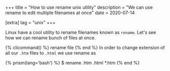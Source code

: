 +++
title = "How to use rename unix utility"
description = "We can use rename to edit multiple filenames at once"
date = 2020-07-14

[extra]
tag = "unix"
+++

Linux have a cool utility to rename filenames known as `rename`. Let's see how
we can rename bunch of files at once.


{% clicommand() %}
rename <expression> <replacement> file
{% end %}
In order to change extension of all our `.htm` files to `.html` we use rename as

{% prism(lang='bash')  %}
$ rename .htm .html *.htm
{% end %}



